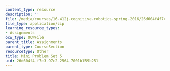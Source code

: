 ```yaml
---
content_type: resource
description: ''
file: /media/courses/16-412j-cognitive-robotics-spring-2016/26d604f4f7c397c225647001b159b251_MIT16_412JS16_MiniPSet5_reachability.zip
file_type: application/zip
learning_resource_types:
- Assignments
ocw_type: OCWFile
parent_title: Assignments
parent_type: CourseSection
resourcetype: Other
title: Mini Problem Set 5
uid: 26d604f4-f7c3-97c2-2564-7001b159b251
---
```

